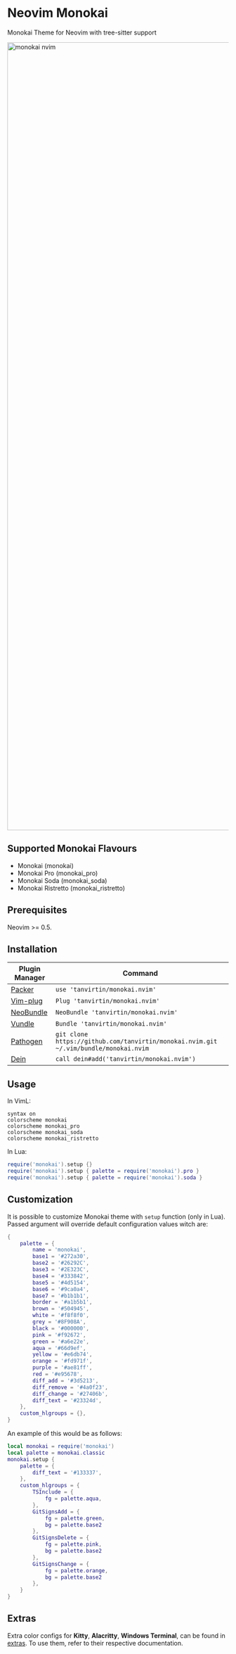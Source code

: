 # Neovim Monokai

Monokai Theme for Neovim with tree-sitter support

<img width="1792" alt="monokai nvim" src="https://user-images.githubusercontent.com/25164326/121434903-0562f180-c94c-11eb-952d-df702d92fe25.png">

## Supported Monokai Flavours
- Monokai (monokai)
- Monokai Pro (monokai_pro)
- Monokai Soda (monokai_soda)
- Monokai Ristretto (monokai_ristretto)

## Prerequisites

Neovim >= 0.5.

## Installation
| Plugin Manager                                       | Command                                                                              |
|------------------------------------------------------|--------------------------------------------------------------------------------------|
| [Packer](https://github.com/wbthomason/packer.nvim)  | `use 'tanvirtin/monokai.nvim'`                                                       |
| [Vim-plug](https://github.com/junegunn/vim-plug)     | `Plug 'tanvirtin/monokai.nvim'`                                                      |
| [NeoBundle](https://github.com/Shougo/neobundle.vim) | `NeoBundle 'tanvirtin/monokai.nvim'`                                                 |
| [Vundle](https://github.com/VundleVim/Vundle.vim)    | `Bundle 'tanvirtin/monokai.nvim'`                                                    |
| [Pathogen](https://github.com/tpope/vim-pathogen)    | `git clone https://github.com/tanvirtin/monokai.nvim.git ~/.vim/bundle/monokai.nvim` |
| [Dein](https://github.com/Shougo/dein.vim)           | `call dein#add('tanvirtin/monokai.nvim')`                                            |

## Usage

In VimL:

```viml
syntax on
colorscheme monokai
colorscheme monokai_pro
colorscheme monokai_soda
colorscheme monokai_ristretto
```

In Lua:

```lua
require('monokai').setup {}
require('monokai').setup { palette = require('monokai').pro }
require('monokai').setup { palette = require('monokai').soda }
```

## Customization

It is possible to customize Monokai theme with `setup` function (only in Lua). Passed argument will override default configuration values witch are:

```lua
{
    palette = {
        name = 'monokai',
        base1 = '#272a30',
        base2 = '#26292C',
        base3 = '#2E323C',
        base4 = '#333842',
        base5 = '#4d5154',
        base6 = '#9ca0a4',
        base7 = '#b1b1b1',
        border = '#a1b5b1',
        brown = '#504945',
        white = '#f8f8f0',
        grey = '#8F908A',
        black = '#000000',
        pink = '#f92672',
        green = '#a6e22e',
        aqua = '#66d9ef',
        yellow = '#e6db74',
        orange = '#fd971f',
        purple = '#ae81ff',
        red = '#e95678',
        diff_add = '#3d5213',
        diff_remove = '#4a0f23',
        diff_change = '#27406b',
        diff_text = '#23324d',
    },
    custom_hlgroups = {},
}
```

An example of this would be as follows:

```lua
local monokai = require('monokai')
local palette = monokai.classic
monokai.setup {
    palette = {
        diff_text = '#133337',
    },
    custom_hlgroups = {
        TSInclude = {
            fg = palette.aqua,
        },
        GitSignsAdd = {
            fg = palette.green,
            bg = palette.base2
        },
        GitSignsDelete = {
            fg = palette.pink,
            bg = palette.base2
        },
        GitSignsChange = {
            fg = palette.orange,
            bg = palette.base2
        },
    }
}
```

## Extras

Extra color configs for **Kitty**, **Alacritty**, **Windows Terminal**, can be found in [extras](extras/). To use them, refer to their respective documentation.
